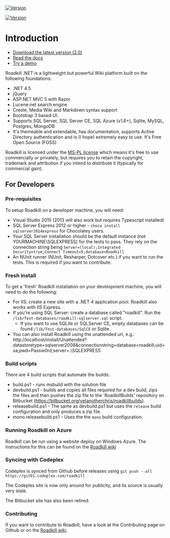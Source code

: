 [![Version](https://img.shields.io/nuget/v/Roadkill.svg?style=flat)](https://www.nuget.org/packages/Roadkill)

[![Version](https://ci.appveyor.com/api/projects/status/37etwyx9kw7uriar/branch/master?svg=true)](https://ci.appveyor.com/project/yetanotherchris/roadkill)

# Introduction

* [Download the latest version (2.0)](https://github.com/roadkillwiki/roadkill/releases/tag/v2.0)
* [Read the docs](http://www.roadkillwiki.net)
* [Try a demo](http://demo.roadkillwiki.net)

Roadkill .NET is a lightweight but powerful Wiki platform built on the following foundations:

* .NET 4.5
* jQuery
* ASP.NET MVC 5 with Razor
* Lucene.net search engine
* Creole, Media Wiki and Markdown syntax support
* Bootstrap 3 based UI.
* Supports SQL Server, SQL Server CE, SQL Azure (v1.6+), Sqlite, MySQL, Postgres, MongoDB
* It's themeable and extendable, has documentation, supports Active Directory authentication and is (I hope) extremely easy to use. It's Free Open Source (FOSS)

Roadkill is licensed under the [MS-PL license](https://roadkill.codeplex.com/license) which means it's free to use commercially or privately, but requires you to retain the copyright, trademark and attribution if you intend to distribute it (typically for commercial gain).

## For Developers


### Pre-requisites

To setup Roadkill on a developer machine, you will need:

* Visual Studio 2015 (2013 will also work but requires Typescript installed)
* SQL Server Express 2012 or higher - `choco install sqlserver2014express` for Chocolatey users.
* Your SQL Server installation should be the default instance (not YOURMACHINE\SQLEXPRESS) for the tests to pass. They rely on the connection string being `Server=(local);Integrated Security=true;Connect Timeout=5;database=Roadkill`
* An NUnit runner (NUnit, Resharper, Dotcover etc.) if you want to run the tests. This is required if you want to contribute.

### Fresh install

To get a 'fresh' Roadkill installation on your development machine, you will need to do the following:

* For IIS: create a new site with a .NET 4 application pool. Roadkill also works with IIS Express.
* If you're using SQL Server: create a database called "roadkill". Run the `/lib/Test-databases/roadkill-sqlserver.sql` script.
  * If you want to use SQLite or SQLServer CE, empty databases can be found `/lib/Test-databases/SqlCE` or Sqlite.
* You can also install Roadkill using the unattended url, e.g.: http://localhost/install/Unattended?datastoretype=sqlserver2008&connectionstring=database=roadkill;uid=sa;pwd=Passw0rd;server=.\SQLEXPRESS


### Build scripts

There are 4 build scripts that automate the builds:

* build.ps1 - runs msbuild with the solution file
* devbuild.ps1 - builds and copies all files required for a dev build, zips the files and then pushes the zip file to the 'RoadkillBuilds' repository on Bitbucket (https://bitbucket.org/yetanotherchris/roadkillbuilds).
* releasebuild.ps1 - The same as devbuild.ps1 but uses the `release` build configuration and only produces a zip file.
* mono.releasebuild.ps1 - Uses the the `mono` build configuration. 

### Running Roadkill on Azure
Roadkill can be run using a website deploy on Windows Azure. The instructions for this can be found on the [Roadkill wiki](http://www.roadkillwiki.net/wiki/13/azure-website-deployments)

### Syncing with Codeplex

Codeplex is synced from Github before releases using `git push --all https://git01.codeplex.com/roadkill`

The Codeplex site is now only around for publicity, and its source is usually very stale.

The Bitbucket site has also been retired.

### Contributing

If you want to contribute to Roadkill, have a look at the Contributing page on Github or on the [Roadkill wiki](http://www.roadkillwiki.net/wiki/4/contributing).
